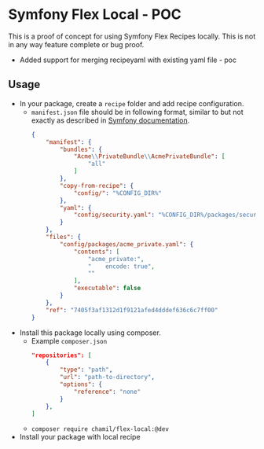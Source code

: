 # Symfony Flex Local - POC

This is a proof of concept for using Symfony Flex Recipes locally. This is not in any way feature complete or bug proof.

* Added support for merging recipeyaml with existing yaml file - poc

## Usage
* In your package, create a `recipe` folder and add recipe configuration.
  * `manifest.json` file should be in following format, similar to but not exactly as described in [Symfony documentation](https://symfony.com/doc/current/setup/flex_private_recipes.html).
    ```json
    {
        "manifest": {
            "bundles": {
                "Acme\\PrivateBundle\\AcmePrivateBundle": [
                    "all"
                ]
            },
            "copy-from-recipe": {
                "config/": "%CONFIG_DIR%"
            },
            "yaml": {
                "config/security.yaml": "%CONFIG_DIR%/packages/security.yaml"
            }
        },
        "files": {
            "config/packages/acme_private.yaml": {
                "contents": [
                    "acme_private:",
                    "    encode: true",
                    ""
                ],
                "executable": false
            }
        },
        "ref": "7405f3af1312d1f9121afed4dddef636c6c7ff00"
    }
    ```
* Install this package locally using composer.
  * Example `composer.json`
    ```json
    "repositories": [
        {
            "type": "path",
            "url": "path-to-directory",
            "options": {
                "reference": "none"
            }
        },
    ]
    ```
  * `composer require chamil/flex-local:@dev`  
* Install your package with local recipe